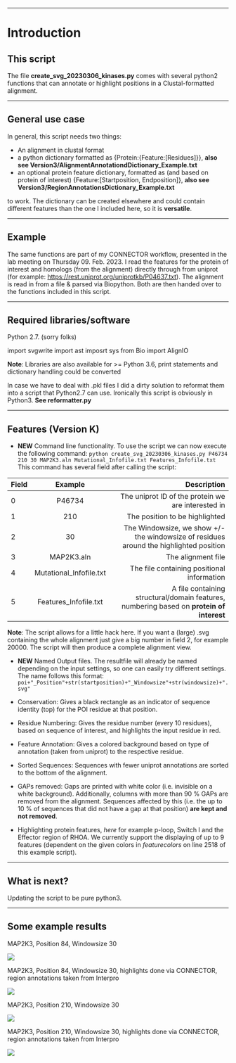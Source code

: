 ___
# Introduction
## This script
The file **create_svg_20230306_kinases.py** comes with several python2 functions that can annotate or highlight positions in a Clustal-formatted alignment.

___
## General use case
In general, this script needs two things: 
* An alignment in clustal format 
* a python dictionary formatted as {Protein:{Feature:\[Residues]}}, **also see Version3/AlignmentAnnotationdDictionary_Example.txt**
* an optional protein feature dictionary, formatted as (and based on protein of interest) {Feature:[Startposition, Endposition]}, **also see Version3/RegionAnnotationsDictionary_Example.txt**

to work. The dictionary can be created elsewhere and could contain different features than the one I included here, so it is **versatile**.

___
## Example
The same functions are part of my CONNECTOR workflow, presented in the lab meeting on Thursday 09. Feb. 2023.
I read the features for the protein of interest and homologs (from the alignment) directly through from uniprot (for example: https://rest.uniprot.org/uniprotkb/P04637.txt).
The alignment is read in from a file & parsed via Biopython. Both are then handed over to the functions included in this script.

___
## Required libraries/software

Python 2.7. (sorry folks)

import svgwrite
import ast
imposrt sys
from Bio import AlignIO

**Note**: Libraries are also available for >= Python 3.6, print statements and dictionary handling could be converted 

In case we have to deal with .pkl files I did a dirty solution to reformat them into a script that Python2.7 can use. Ironically this script is obviously in Python3. **See reformatter.py**

___
## Features (Version K)
- **NEW** Command line functionality. 
To use the script we can now execute the following command:
`python create_svg_20230306_kinases.py P46734 210 30 MAP2K3.aln Mutational_Infofile.txt Features_Infofile.txt` 
This command has several field after calling the script:

| Field        | Example           | Description  |
| ------------- |:-------------:| -----:|
| 0     | P46734 | The uniprot ID of the protein we are interested in |
| 1     | 210 | The position to be highlighted |
| 2     | 30 | The Windowsize, we show +/- the windowsize of residues around the highlighted position|
| 3     | MAP2K3.aln | The alignment file |
| 4     | Mutational_Infofile.txt | The file containing positional information |
| 5     | Features_Infofile.txt | A file containing structural/domain features, numbering based on **protein of interest** |

**Note**: The script allows for a little hack here. If you want a (large) .svg containing the whole alignment just give a big number in field 2, for example 20000. The script will then produce a complete alignment view.

- **NEW** Named Output files. The resultfile will already be named depending on the input settings, so one can easily try different settings. The name follows this format: 
`poi+"_Position"+str(startposition)+"_Windowsize"+str(windowsize)+".svg"`

- Conservation: Gives a black rectangle as an indicator of sequence identity (top) for the POI residue at that position.

- Residue Numbering: Gives the residue number (every 10 residues), based on sequence of interest, and highlights the input residue in red.

- Feature Annotation: Gives a colored background based on type of annotation (taken from uniprot) to the respective residue.

- Sorted Sequences: Sequences with fewer uniprot annotations are sorted to the bottom of the alignment.

- GAPs removed: Gaps are printed with white color (i.e. invisible on a white background). Additionally, columns with more than 90 % GAPs are removed from the alignment. Sequences affected by this (i.e. the up to 10 % of sequences that did not have a gap at that position) **are kept and not removed**. 

- Highlighting protein features, *here* for example p-loop, Switch I and the Effector region of RHOA. We currently support the displaying of up to 9 features (dependent on the given colors in *featurecolors* on line 2518 of this example script).

___
## What is next?
Updating the script to be pure python3.

___
## Some example results
MAP2K3, Position 84, Windowsize 30

<img src="https://github.com/russelllab/kinaseResistance/blob/ac8fb82c5fbf26a116d23f3b84c61e7c543108b2/Create_SVG/Version_K(inases)/MAP2K3_Position84_Windowsize30.svg?sanitize=true">

MAP2K3, Position 84, Windowsize 30, highlights done via CONNECTOR, region annotations taken from Interpro

<img src="https://github.com/russelllab/kinaseResistance/blob/1f81be16c8fd62121950b02d21f4da526a8962cc/Create_SVG/Version_K(inases)/AnnotatedAlignment.svg?sanitize=true">


MAP2K3, Position 210, Windowsize 30

<img src="https://github.com/russelllab/kinaseResistance/blob/61b2365956c9f8157cf562a5827d359d837e5f74/Create_SVG/Version_K(inases)/MAP2K3_Position210_Windowsize30.svg?sanitize=true">

MAP2K3, Position 210, Windowsize 30, highlights done via CONNECTOR, region annotations taken from Interpro

<img src="https://github.com/russelllab/kinaseResistance/blob/59022d9441ee7207c8f14cf474dafa269d612416/Create_SVG/Version_K(inases)/AnnotatedAlignment_G210C.svg?sanitize=true">
